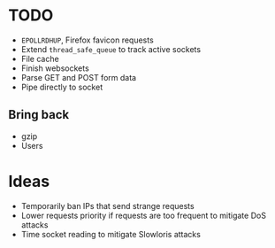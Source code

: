 # TODO

- `EPOLLRDHUP`, Firefox favicon requests
- Extend `thread_safe_queue` to track active sockets
- File cache
- Finish websockets
- Parse GET and POST form data
- Pipe directly to socket

## Bring back

- gzip
- Users

# Ideas

- Temporarily ban IPs that send strange requests
- Lower requests priority if requests are too frequent to mitigate DoS attacks
- Time socket reading to mitigate Slowloris attacks
